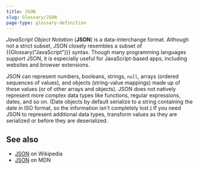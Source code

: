 ```yaml
---
title: JSON
slug: Glossary/JSON
page-type: glossary-definition
---
```




_JavaScript Object Notation_ (**JSON**) is a data-interchange format. Although not a strict subset, JSON closely resembles a subset of {{Glossary("JavaScript")}} syntax. Though many programming languages support JSON, it is especially useful for JavaScript-based apps, including websites and browser extensions.

JSON can represent numbers, booleans, strings, `null`, arrays (ordered sequences of values), and objects (string-value mappings) made up of these values (or of other arrays and objects). JSON does not natively represent more complex data types like functions, regular expressions, dates, and so on. (Date objects by default serialize to a string containing the date in ISO format, so the information isn't completely lost.) If you need JSON to represent additional data types, transform values as they are serialized or before they are deserialized.

## See also

- [JSON](https://en.wikipedia.org/wiki/JSON) on Wikipedia
- [JSON](/Web/JavaScript/Reference/Global_Objects/JSON) on MDN
